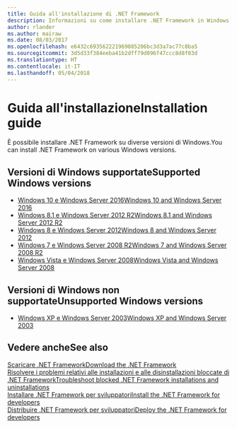 ```yaml
---
title: Guida all'installazione di .NET Framework
description: Informazioni su come installare .NET Framework in Windows.
author: rlander
ms.author: mairaw
ms.date: 08/03/2017
ms.openlocfilehash: e6432c693562221969085206bc3d3a7ac77c8ba5
ms.sourcegitcommit: 3d5d33f384eeba41b2dff79d096f47ccc8d8f03d
ms.translationtype: HT
ms.contentlocale: it-IT
ms.lasthandoff: 05/04/2018
---
```

# <a name="installation-guide"></a><span data-ttu-id="cfc1d-103">Guida all'installazione</span><span class="sxs-lookup"><span data-stu-id="cfc1d-103">Installation guide</span></span>

<span data-ttu-id="cfc1d-104">È possibile installare .NET Framework su diverse versioni di Windows.</span><span class="sxs-lookup"><span data-stu-id="cfc1d-104">You can install .NET Framework on various Windows versions.</span></span>

## <a name="supported-windows-versions"></a><span data-ttu-id="cfc1d-105">Versioni di Windows supportate</span><span class="sxs-lookup"><span data-stu-id="cfc1d-105">Supported Windows versions</span></span>

- [<span data-ttu-id="cfc1d-106">Windows 10 e Windows Server 2016</span><span class="sxs-lookup"><span data-stu-id="cfc1d-106">Windows 10 and Windows Server 2016</span></span>](on-windows-10.md)
- [<span data-ttu-id="cfc1d-107">Windows 8.1 e Windows Server 2012 R2</span><span class="sxs-lookup"><span data-stu-id="cfc1d-107">Windows 8.1 and Windows Server 2012 R2</span></span>](on-windows-8-1.md)
- [<span data-ttu-id="cfc1d-108">Windows 8 e Windows Server 2012</span><span class="sxs-lookup"><span data-stu-id="cfc1d-108">Windows 8 and Windows Server 2012</span></span>](on-windows-8.md)
- [<span data-ttu-id="cfc1d-109">Windows 7 e Windows Server 2008 R2</span><span class="sxs-lookup"><span data-stu-id="cfc1d-109">Windows 7 and Windows Server 2008 R2</span></span>](on-windows-7.md)
- [<span data-ttu-id="cfc1d-110">Windows Vista e Windows Server 2008</span><span class="sxs-lookup"><span data-stu-id="cfc1d-110">Windows Vista and Windows Server 2008</span></span>](on-windows-vista.md)

## <a name="unsupported-windows-versions"></a><span data-ttu-id="cfc1d-111">Versioni di Windows non supportate</span><span class="sxs-lookup"><span data-stu-id="cfc1d-111">Unsupported Windows versions</span></span>

- [<span data-ttu-id="cfc1d-112">Windows XP e Windows Server 2003</span><span class="sxs-lookup"><span data-stu-id="cfc1d-112">Windows XP and Windows Server 2003</span></span>](on-windows-xp.md)

## <a name="see-also"></a><span data-ttu-id="cfc1d-113">Vedere anche</span><span class="sxs-lookup"><span data-stu-id="cfc1d-113">See also</span></span>

[<span data-ttu-id="cfc1d-114">Scaricare .NET Framework</span><span class="sxs-lookup"><span data-stu-id="cfc1d-114">Download the .NET Framework</span></span>](https://www.microsoft.com/net/download/framework?utm_source=ms-docs&utm_medium=referral)  
[<span data-ttu-id="cfc1d-115">Risolvere i problemi relativi alle installazioni e alle disinstallazioni bloccate di .NET Framework</span><span class="sxs-lookup"><span data-stu-id="cfc1d-115">Troubleshoot blocked .NET Framework installations and uninstallations</span></span>](troubleshoot-blocked-installations-and-uninstallations.md)  
[<span data-ttu-id="cfc1d-116">Installare .NET Framework per sviluppatori</span><span class="sxs-lookup"><span data-stu-id="cfc1d-116">Install the .NET Framework for developers</span></span>](guide-for-developers.md)  
[<span data-ttu-id="cfc1d-117">Distribuire .NET Framework per sviluppatori</span><span class="sxs-lookup"><span data-stu-id="cfc1d-117">Deploy the .NET Framework for developers</span></span>](../deployment/deployment-guide-for-developers.md)  
